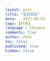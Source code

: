 ```yaml
---
layout: post
title: "生日将近"
date:   2022-06-03
tags: [科学]
language : Chinese
comments: true
author: Zhen
toc: false
published: true
hidden: false
---
```


<!--stackedit_data:
eyJoaXN0b3J5IjpbMTU2NjI1OTI4MV19
-->